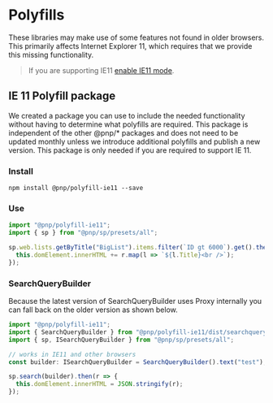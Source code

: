 # Polyfills

These libraries may make use of some features not found in older browsers. This primarily affects Internet Explorer 11, which requires that we provide this missing functionality.

> If you are supporting IE11 [enable IE11 mode](./ie11-mode.md).

## IE 11 Polyfill package

We created a package you can use to include the needed functionality without having to determine what polyfills are required. This package is independent of the other @pnp/* packages and does not need to be updated monthly unless we introduce additional polyfills and publish a new version. This package is only needed if you are required to support IE 11.

### Install

`npm install @pnp/polyfill-ie11 --save`

### Use

```TypeScript
import "@pnp/polyfill-ie11";
import { sp } from "@pnp/sp/presets/all";

sp.web.lists.getByTitle("BigList").items.filter(`ID gt 6000`).get().then(r => {
  this.domElement.innerHTML += r.map(l => `${l.Title}<br />`);
});
```

### SearchQueryBuilder

Because the latest version of SearchQueryBuilder uses Proxy internally you can fall back on the older version as shown below.

```TypeScript
import "@pnp/polyfill-ie11";
import { SearchQueryBuilder } from "@pnp/polyfill-ie11/dist/searchquerybuilder";
import { sp, ISearchQueryBuilder } from "@pnp/sp/presets/all";

// works in IE11 and other browsers
const builder: ISearchQueryBuilder = SearchQueryBuilder().text("test");

sp.search(builder).then(r => {
  this.domElement.innerHTML = JSON.stringify(r);
});
```
